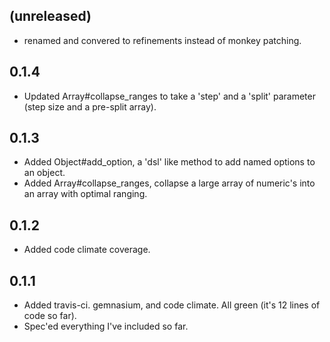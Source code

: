 ## (unreleased)
* renamed and convered to refinements instead of monkey patching.

## 0.1.4
* Updated Array#collapse_ranges to take a 'step' and a 'split' parameter (step size and a pre-split array).

## 0.1.3
* Added Object#add_option, a 'dsl' like method to add named options to an object.
* Added Array#collapse_ranges, collapse a large array of numeric's into an array with optimal ranging.

## 0.1.2
* Added code climate coverage.

## 0.1.1
* Added travis-ci. gemnasium, and code climate.  All green (it's 12 lines of code so far).
* Spec'ed everything I've included so far.
